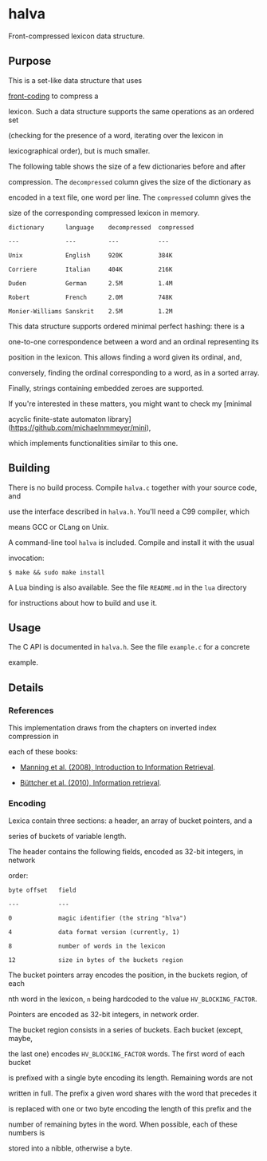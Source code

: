 # halva



Front-compressed lexicon data structure.



## Purpose



This is a set-like data structure that uses

[front-coding](https://en.wikipedia.org/wiki/Incremental_encoding) to compress a

lexicon. Such a data structure supports the same operations as an ordered set

(checking for the presence of a word, iterating over the lexicon in

lexicographical order), but is much smaller.



The following table shows the size of a few dictionaries before and after

compression. The `decompressed` column gives the size of the dictionary as

encoded in a text file, one word per line. The `compressed` column gives the

size of the corresponding compressed lexicon in memory.



    dictionary      language    decompressed  compressed

    ---             ---         ---           ---

    Unix            English     920K          384K

    Corriere        Italian     404K          216K

    Duden           German      2.5M          1.4M

    Robert          French      2.0M          748K

    Monier-Williams Sanskrit    2.5M          1.2M



This data structure supports ordered minimal perfect hashing: there is a

one-to-one correspondence between a word and an ordinal representing its

position in the lexicon. This allows finding a word given its ordinal, and,

conversely, finding the ordinal corresponding to a word, as in a sorted array.



Finally, strings containing embedded zeroes are supported.



If you're interested in these matters, you might want to check my [minimal

acyclic finite-state automaton library](https://github.com/michaelnmmeyer/mini),

which implements functionalities similar to this one.



## Building



There is no build process. Compile `halva.c` together with your source code, and

use the interface described in `halva.h`. You'll need a C99 compiler, which

means GCC or CLang on Unix.



A command-line tool `halva` is included. Compile and install it with the usual

invocation:



    $ make && sudo make install



A Lua binding is also available. See the file `README.md` in the `lua` directory

for instructions about how to build and use it.



## Usage



The C API is documented in `halva.h`. See the file `example.c` for a concrete

example.



## Details



### References



This implementation draws from the chapters on inverted index compression in

each of these books:



* [Manning et al. (2008), Introduction to Information Retrieval](http://nlp.stanford.edu/IR-book/pdf/05comp.pdf).

* [Büttcher et al. (2010), Information retrieval](http://www.ir.uwaterloo.ca/book/06-index-compression.pdf).



### Encoding



Lexica contain three sections: a header, an array of bucket pointers, and a

series of buckets of variable length.



The header contains the following fields, encoded as 32-bit integers, in network

order:



    byte offset   field

    ---           ---

    0             magic identifier (the string "hlva")

    4             data format version (currently, 1)

    8             number of words in the lexicon

    12            size in bytes of the buckets region



The bucket pointers array encodes the position, in the buckets region, of each

nth word in the lexicon, `n` being hardcoded to the value `HV_BLOCKING_FACTOR`.

Pointers are encoded as 32-bit integers, in network order.



The bucket region consists in a series of buckets. Each bucket (except, maybe,

the last one) encodes `HV_BLOCKING_FACTOR` words. The first word of each bucket

is prefixed with a single byte encoding its length. Remaining words are not

written in full. The prefix a given word shares with the word that precedes it

is replaced with one or two byte encoding the length of this prefix and the

number of remaining bytes in the word. When possible, each of these numbers is

stored into a nibble, otherwise a byte.

